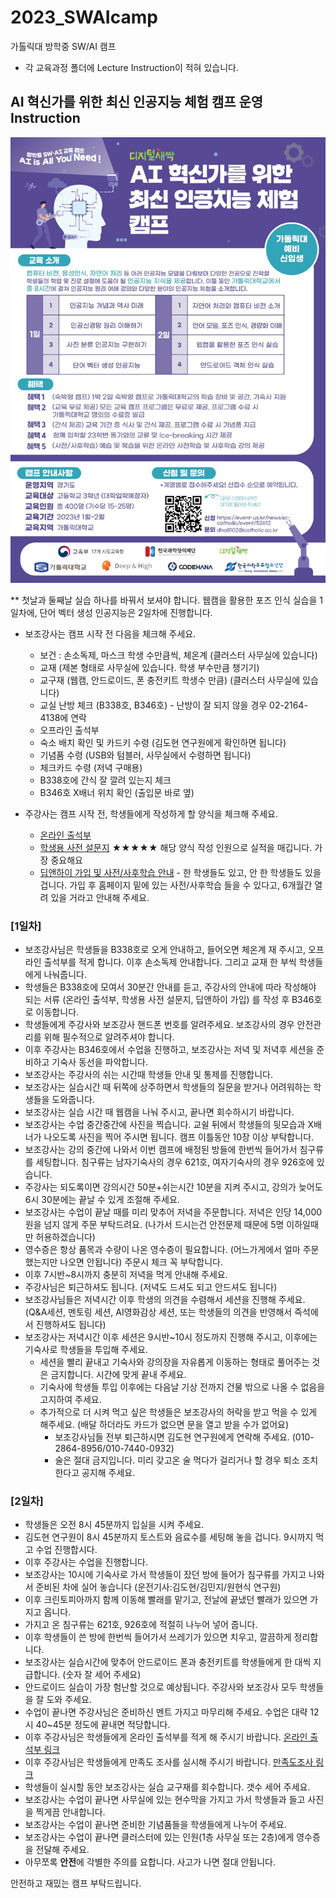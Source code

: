 # 2023_SWAIcamp
가톨릭대 방학중 SW/AI 캠프
- 각 교육과정 폴더에 Lecture Instruction이 적혀 있습니다.


## AI 혁신가를 위한 최신 인공지능 체험 캠프 운영 Instruction

<img src='./AI혁신가_가톨릭대.jpg' width="600">

** 첫날과 둘째날 실습 하나를 바꿔서 보셔야 합니다. 웹캠을 활용한 포즈 인식 실습을 1일차에, 단어 벡터 생성 인공지능은 2일차에 진행합니다.

* 보조강사는 캠프 시작 전 다음을 체크해 주세요.
  * 보건 : 손소독제, 마스크 학생 수만큼씩, 체온계 (클러스터 사무실에 있습니다)
  * 교재 (제본 형태로 사무실에 있습니다. 학생 부수만큼 챙기기)
  * 교구재 (웹캠, 안드로이드, 폰 충전키트 학생수 만큼) (클러스터 사무실에 있습니다)
  * 교실 난방 체크 (B338호, B346호) - 난방이 잘 되지 않을 경우 02-2164-4138에 연락
  * 오프라인 출석부
  * 숙소 배치 확인 및 카드키 수령 (김도현 연구원에게 확인하면 됩니다)
  * 기념품 수령 (USB와 텀블러, 사무실에서 수령하면 됩니다)
  * 체크카드 수령 (저녁 구매용)
  * B338호에 간식 잘 깔려 있는지 체크
  * B346호 X배너 위치 확인 (출입문 바로 옆)
  
* 주강사는 캠프 시작 전, 학생들에게 작성하게 할 양식을 체크해 주세요.
  * [온라인 출석부](https://forms.gle/CavJWQSqpSp2yGNx6)
  *  [학생용 사전 설문지](https://forms.gle/Tp8yEqfj9xRBbuA86) ★★★★★ 해당 양식 작성 인원으로 실적을 매깁니다. 가장 중요해요
  * [딥앤하이 가입 및 사전/사후학습 안내](https://deepnhigh.com/) - 한 학생들도 있고, 안 한 학생들도 있을 겁니다. 가입 후 홈페이지 밑에 있는 사전/사후학습 들을 수 있다고, 6개월간 열려 있을 거라고 안내해 주세요.

### [1일차]
* 보조강사님은 학생들을 B338호로 오게 안내하고, 들어오면 체온계 재 주시고, 오프라인 출석부를 적게 합니다. 이후 손소독제 안내합니다. 그리고 교재 한 부씩 학생들에게 나눠줍니다.
* 학생들은 B338호에 모여서 30분간 안내를 듣고, 주강사의 안내에 따라 작성해야 되는 서류 (온라인 출석부, 학생용 사전 설문지, 딥앤하이 가입) 를 작성 후 B346호로 이동합니다. 
* 학생들에게 주강사와 보조강사 핸드폰 번호를 알려주세요. 보조강사의 경우 안전관리를 위해 필수적으로 알려주셔야 합니다.
* 이후 주강사는 B346호에서 수업을 진행하고, 보조강사는 저녁 및 저녁후 세션을 준비하고 기숙사 동선을 파악합니다.
* 보조강사는 주강사의 쉬는 시간때 학생들 안내 및 통제를 진행합니다.
* 보조강사는 실습시간 때 뒤쪽에 상주하면서 학생들의 질문을 받거나 어려워하는 학생들을 도와줍니다.
* 보조강사는 실습 시간 때 웹캠을 나눠 주시고, 끝나면 회수하시기 바랍니다.
* 보조강사는 수업 중간중간에 사진을 찍습니다. 교쉴 뒤에서 학생들의 뒷모습과 X배너가 나오도록 사진을 찍어 주시면 됩니다. 캠프 이틀동안 10장 이상 부탁합니다.
* 보조강사는 강의 중간에 나와서 이번 캠프에 배정된 방들에 한번씩 들어가서 침구류를 세팅합니다. 침구류는 남자기숙사의 경우 621호, 여자기숙사의 경우 926호에 있습니다.
* 주강사는 되도록이면 강의시간 50분+쉬는시간 10분을 지켜 주시고, 강의가 늦어도 6시 30분에는 끝날 수 있게 조절해 주세요.
* 보조강사는 수업이 끝날 때를 미리 맞추어 저녁을 주문합니다. 저녁은 인당 14,000원을 넘지 않게 주문 부탁드려요. (나가서 드시는건 안전문제 때문에 5명 이하일때만 허용하겠습니다)
* 영수증은 항상 품목과 수량이 나온 영수증이 필요합니다. (어느가게에서 얼마 주문했는지만 나오면 안됩니다) 주문시 체크 꼭 부탁합니다.
* 이후 7시반~8시까지 충분히 저녁을 먹게 안내해 주세요.
* 주강사님은 퇴근하셔도 됩니다. (저녁도 드셔도 되고 안드셔도 됩니다)
* 보조강사님들은 저녁시간 이후 학생의 의견을 수렴해서 세션을 진행해 주세요. (Q&A세션, 멘토링 세션, AI영화감상 세션, 또는 학생들의 의견을 반영해서 즉석에서 진행하셔도 됩니다)
* 보조강사는 저녁시간 이후 세션은 9시반~10시 정도까지 진행해 주시고, 이후에는 기숙사로 학생들을 투입해 주세요.
  * 세션을 빨리 끝내고 기숙사와 강의장을 자유롭게 이동하는 형태로 풀어주는 것은 금지합니다. 시간에 맞게 끝내 주세요.
  * 기숙사에 학생들 투입 이후에는 다음날 기상 전까지 건물 밖으로 나올 수 없음을 고지하여 주세요.
  * 추가적으로 더 시켜 먹고 싶은 학생들은 보조강사의 허락을 받고 먹을 수 있게 해주세요. (배달 하더라도 카드가 없으면 문을 열고 받을 수가 없어요)
    * 보조강사님들 전부 퇴근하시면 김도현 연구원에게 연락해 주세요. (010-2864-8956/010-7440-0932)
    * 술은 절대 금지입니다. 미리 갖고온 술 먹다가 걸리거나 할 경우 퇴소 조치한다고 공지해 주세요.

### [2일차]
* 학생들은 오전 8시 45분까지 입실을 시켜 주세요. 
* 김도현 연구원이 8시 45분까지 토스트와 음료수를 세팅해 놓을 겁니다. 9시까지 먹고 수업 진행합시다.
* 이후 주강사는 수업을 진행합니다.
* 보조강사는 10시에 기숙사로 가서 학생들이 잤던 방에 들어가 침구류를 가지고 나와서 준비된 차에 실어 놓습니다 (운전기사:김도현/김민지/원현식 연구원)
* 이후 크린토피아까지 함께 이동해 빨래를 맡기고, 전날에 끝냈던 빨래가 있으면 가지고 옵니다.
* 가지고 온 침구류는 621호, 926호에 적절히 나누어 넣어 줍니다.
* 이후 학생들이 쓴 방에 한번씩 들어가서 쓰레기가 있으면 치우고, 깔끔하게 정리합니다.
* 보조강사는 실습시간에 맞추어 안드로이드 폰과 충전키트를 학생들에게 한 대씩 지급합니다. (숫자 잘 세어 주세요)
* 안드로이드 실습이 가장 험난할 것으로 예상됩니다. 주강사와 보조강사 모두 학생들을 잘 도와 주세요.
* 수업이 끝나면 주강사님은 준비하신 멘트 가지고 마무리해 주세요. 수업은 대략 12시 40~45분 정도에 끝내면 적당합니다.
* 이후 주강사님은 학생들에게 온라인 출석부를 적게 해 주시기 바랍니다. [온라인 출석부 링크](https://forms.gle/CavJWQSqpSp2yGNx6)
* 이후 주강사님은 학생들에게 만족도 조사를 실시해 주시기 바랍니다. [만족도조사 링크](https://forms.gle/NB6D31ES645QWZN88)
* 학생들이 실시할 동안 보조강사는 실습 교구재를 회수합니다. 갯수 세어 주세요.
* 보조강사는 수업이 끝나면 사무실에 있는 현수막을 가지고 가서 학생들과 들고 사진을 찍게끔 안내합니다.
* 보조강사는 수업이 끝나면 준비한 기념품들을 학생들에게 나누어 주세요.
* 보조강사는 수업이 끝나면 클러스터에 있는 인원(1층 사무실 또는 2층)에게 영수증을 전달해 주세요.
* 아무쪼록 **안전**에 각별한 주의를 요합니다. 사고가 나면 절대 안됩니다. 

안전하고 재밌는 캠프 부탁드립니다.
